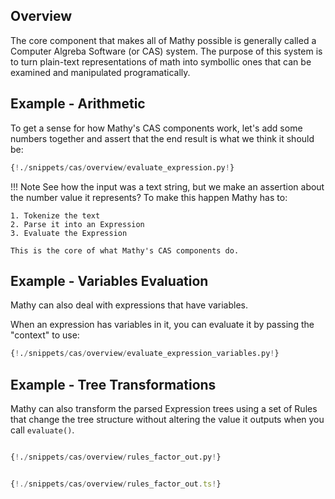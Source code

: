 ## Overview

The core component that makes all of Mathy possible is generally called a Computer Algreba Software (or CAS) system. The purpose of this system is to turn plain-text representations of math into symbollic ones that can be examined and manipulated programatically.

## Example - Arithmetic

To get a sense for how Mathy's CAS components work, let's add some numbers together and assert that the end result is what we think it should be:

``` Python
{!./snippets/cas/overview/evaluate_expression.py!}
```

!!! Note 
    See how the input was a text string, but we make an assertion about the number value it represents? To make this happen Mathy has to:

    1. Tokenize the text
    2. Parse it into an Expression
    3. Evaluate the Expression

    This is the core of what Mathy's CAS components do.

## Example - Variables Evaluation

Mathy can also deal with expressions that have variables. 

When an expression has variables in it, you can evaluate it by passing the "context" to use:

``` Python
{!./snippets/cas/overview/evaluate_expression_variables.py!}
```

## Example - Tree Transformations

Mathy can also transform the parsed Expression trees using a set of Rules that change the tree structure without altering the value it outputs when you call `evaluate()`. 


``` python  tab="Python"

{!./snippets/cas/overview/rules_factor_out.py!}

```

``` typescript tab="Typescript"

{!./snippets/cas/overview/rules_factor_out.ts!}

```
